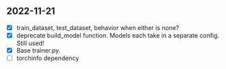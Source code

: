 ## 2022-11-21
- [X] train_dataset, test_dataset, behavior when either is none?
- [X] deprecate build_model function. Models each take in a separate config. Still used!
- [X] Base trainer.py.
- [ ] torchinfo dependency
